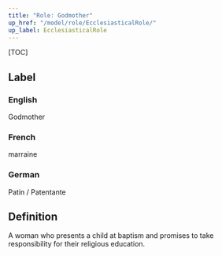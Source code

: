 ```yaml
---
title: "Role: Godmother"
up_href: "/model/role/EcclesiasticalRole/"
up_label: EcclesiasticalRole
---
```


[TOC]

## Label

### English
Godmother

### French
marraine

### German
Patin / Patentante

## Definition
A woman who presents a child at baptism and promises to take responsibility for their religious education.
